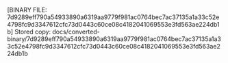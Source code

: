 [BINARY FILE: 7d9289eff790a54933890a6319aa9779f981ac0764bec7ac37135a1a33c52e4798fc9d3347612cfc73d0443c60ce08c4182041069553e3fd563ae224db1b]
Stored copy: docs/converted-binary/7d9289eff790a54933890a6319aa9779f981ac0764bec7ac37135a1a33c52e4798fc9d3347612cfc73d0443c60ce08c4182041069553e3fd563ae224db1b
